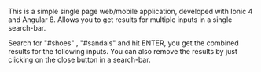 This is a simple single page web/mobile application, developed with Ionic 4 and Angular 8.
Allows you to get results for multiple inputs in a single search-bar.

Search for "#shoes" , "#sandals" and hit ENTER, you get the combined results for the following inputs.
You can also remove the results by just clicking on the close button in a search-bar.